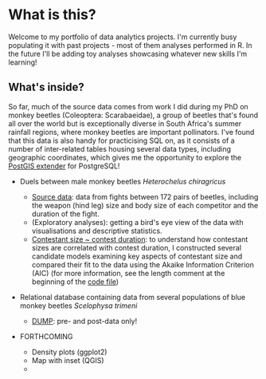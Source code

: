# What is this?
Welcome to my portfolio of data analytics projects. I'm currently busy populating it with past projects - most of them analyses performed in R. In the future I'll be adding toy analyses showcasing whatever new skills I'm learning!

## What's inside?
So far, much of the source data comes from work I did during my PhD on monkey beetles (Coleoptera: Scarabaeidae), a group of beetles that's found all over the world but is exceptionally diverse in South Africa's summer rainfall regions, where monkey beetles are important pollinators. I've found that this data is also handy for practicising SQL on, as it consists of a number of inter-related tables housing several data types, including geographic coordinates, which gives me the opportunity to explore the [PostGIS extender](www.postgis.net) for PostgreSQL!

-  Duels between male monkey beetles _Heterochelus chiragricus_
    - [Source data](https://github.com/ariellanr/DataAnalystPortfolio/blob/main/beetle_fights_chiragricus.csv): data from fights between 172 pairs of beetles, including the weapon (hind leg) size and body size of each competitor and the duration of the fight.
    - (Exploratory analyses): getting a bird's eye view of the data with visualisations and descriptive statistics.
    - [Contestant size ~ contest duration](https://github.com/ariellanr/DataAnalystPortfolio/blob/main/generalized_linear_models.R): to understand how contestant sizes are correlated with contest duration, I constructed several candidate models examining key aspects of contestant size and compared their fit to the data using the Akaike Information Criterion (AIC) (for more information, see the length comment at the beginning of the [code file](https://github.com/ariellanr/DataAnalystPortfolio/blob/main/generalized_linear_models.R))

- Relational database containing data from several populations of blue monkey beetles _Scelophysa trimeni_
    - [DUMP](https://github.com/ariellanr/DataAnalystPortfolio/blob/main/monkeybeetle_db.txt): pre- and post-data only!

- FORTHCOMING
    - Density plots (ggplot2)
    - Map with inset (QGIS)
    - 


